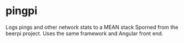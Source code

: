 # pingpi
Logs pings and other network stats to a MEAN stack
Sporned from the beerpi project.
Uses the same framework and Angular front end.

